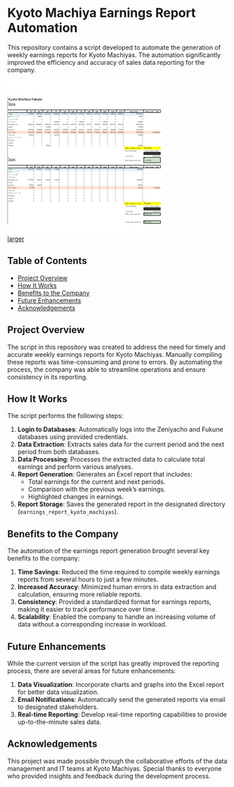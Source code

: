 <style>
    .center {
        margin-left: auto;
        margin-right: auto;
        margin-top: 10;
    }
</style>

# Kyoto Machiya Earnings Report Automation

This repository contains a script developed to automate the generation of weekly earnings reports for Kyoto Machiyas. The automation significantly improved the efficiency and accuracy of sales data reporting for the company.

<img src="https://github.com/SapporoAlex/Weekly-Earnings-Data-Update/blob/main/preview.jpg" class="center">
<figcaption margin-bottom="10"><a href="https://github.com/SapporoAlex/Weekly-Earnings-Data-Update/blob/main/preview%20larger.jpg">larger</a></figcaption>

## Table of Contents

- [Project Overview](#project-overview)
- [How It Works](#how-it-works)
- [Benefits to the Company](#benefits-to-the-company)
- [Future Enhancements](#future-enhancements)
- [Acknowledgements](#acknowledgements)

## Project Overview

The script in this repository was created to address the need for timely and accurate weekly earnings reports for Kyoto Machiyas. Manually compiling these reports was time-consuming and prone to errors. By automating the process, the company was able to streamline operations and ensure consistency in its reporting.

## How It Works

The script performs the following steps:

1. **Login to Databases**: Automatically logs into the Zeniyacho and Fukune databases using provided credentials.
2. **Data Extraction**: Extracts sales data for the current period and the next period from both databases.
3. **Data Processing**: Processes the extracted data to calculate total earnings and perform various analyses.
4. **Report Generation**: Generates an Excel report that includes:
    - Total earnings for the current and next periods.
    - Comparison with the previous week’s earnings.
    - Highlighted changes in earnings.
5. **Report Storage**: Saves the generated report in the designated directory (`earnings_report_kyoto_machiyas`).

## Benefits to the Company

The automation of the earnings report generation brought several key benefits to the company:

1. **Time Savings**: Reduced the time required to compile weekly earnings reports from several hours to just a few minutes.
2. **Increased Accuracy**: Minimized human errors in data extraction and calculation, ensuring more reliable reports.
3. **Consistency**: Provided a standardized format for earnings reports, making it easier to track performance over time.
4. **Scalability**: Enabled the company to handle an increasing volume of data without a corresponding increase in workload.

## Future Enhancements

While the current version of the script has greatly improved the reporting process, there are several areas for future enhancements:

1. **Data Visualization**: Incorporate charts and graphs into the Excel report for better data visualization.
2. **Email Notifications**: Automatically send the generated reports via email to designated stakeholders.
3. **Real-time Reporting**: Develop real-time reporting capabilities to provide up-to-the-minute sales data.

## Acknowledgements

This project was made possible through the collaborative efforts of the data management and IT teams at Kyoto Machiyas. Special thanks to everyone who provided insights and feedback during the development process.
